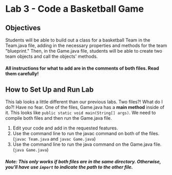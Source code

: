 # Lab 3 - Code a Basketball Game

## Objectives
Students will be able to build out a class for a basketball Team in the Team.java file, adding in the necessary properties and methods for the team "blueprint." Then, in the Game.java file, students will be able to create two team objects and call the objects' methods.

#### All instructions for what to add are in the comments of both files. Read them carefully!

## How to Set Up and Run Lab
This lab looks a little different than our previous labs. Two files?! What do I do?! Have no fear. One of the files, Game.java has a **main method** inside of it. This looks like `public static void main(String[] args)`. We need to compile both files and then run the Game.java file.
1. Edit your code and add in the requested features.
2. Use the command line to run the javac command on both of the files. (`javac Team.java` and `javac Game.java`)
3. Use the command line to run the java command on the Game.java file. (`java Game.java`)

##### Note: This only works if both files are in the same directory. Otherwise, you'll have use `import` to indicate the path to the other file.
